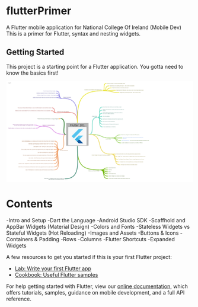 # flutterPrimer

A Flutter mobile application for National College Of Ireland (Mobile Dev)
This is a primer for Flutter, syntax and nesting widgets.

## Getting Started

This project is a starting point for a Flutter application.
You gotta need to know the basics first!

![flutterMindMap](mindMap/flutterMindMap.png)

# Contents
   -Intro and Setup
   -Dart the Language
   -Android Studio SDK
   -Scaffhold and AppBar Widgets (Material Design)
   -Colors and Fonts
   -Stateless Widgets vs Stateful Widgets (Hot Reloading)
   -Images and Assets
   -Buttons & Icons
   -Containers & Padding
   -Rows
   -Columns
   -Flutter Shortcuts
   -Expanded Widgets
   
  

A few resources to get you started if this is your first Flutter project:

- [Lab: Write your first Flutter app](https://flutter.dev/docs/get-started/codelab)
- [Cookbook: Useful Flutter samples](https://flutter.dev/docs/cookbook)

For help getting started with Flutter, view our
[online documentation](https://flutter.dev/docs), which offers tutorials,
samples, guidance on mobile development, and a full API reference.
